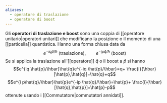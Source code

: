 ```yaml
---
aliases:
  - operatore di traslazione
  - operatore di boost
---
```

Gli **operatori di traslazione e boost** sono una coppia di [[operatore unitario|operatori unitari]] che modificano la posizione o il momento di una [[particella]] quantistica. Hanno una forma chiusa data da
$$e^{-iq \hat{p}/\hbar} \text{ (traslazione)},\qquad e^{-ip \hat{q}/\hbar}\text{ (boost)}$$
Se si applica la traslazione all'[[operatore]] $\hat{q}$ o il boost a $\hat{p}$ si hanno
$$e^{iq \hat{p}/\hbar}\hat{q}e^{-iq \hat{p}/\hbar}=q+ \frac{i}{\hbar}[\hat{p},\hat{q}]=\hat{q}+q$$
$$e^{i p\hat{q}/\hbar}\hat{p}e^{-ip \hat{q}/\hbar}=\hat{p}+ \frac{i}{\hbar}[\hat{q},\hat{p}]=\hat{p}-p$$
ottenute usando i [[Commutatore|commutatori annidati]].